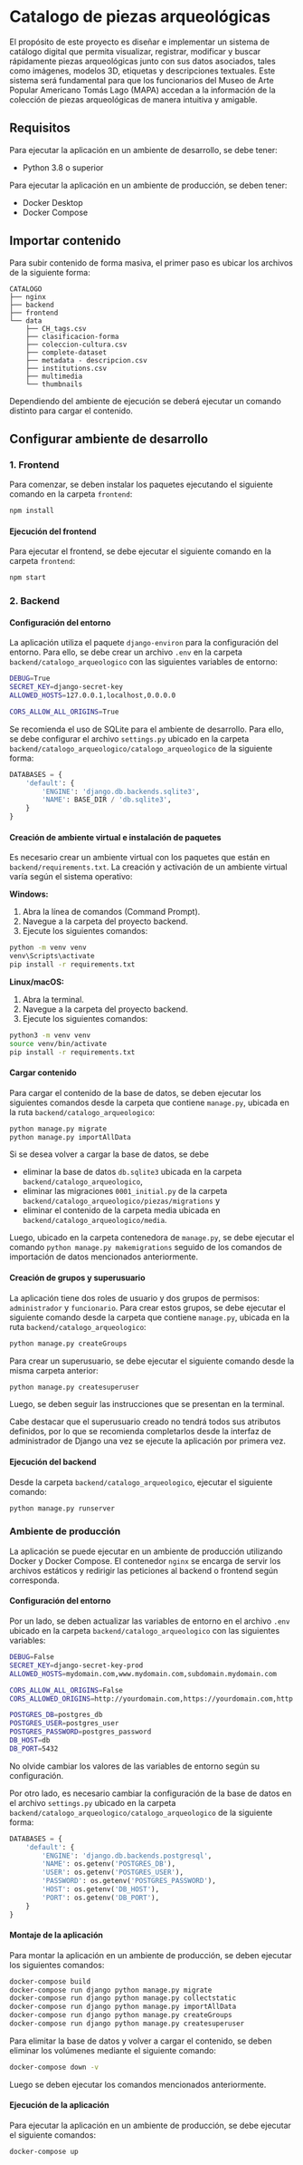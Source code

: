 # Catalogo de piezas arqueológicas
El propósito de este proyecto es diseñar e implementar un sistema de catálogo digital que permita visualizar, registrar, modificar y buscar rápidamente piezas arqueológicas junto con sus datos asociados, tales como imágenes, modelos 3D, etiquetas y descripciones textuales. Este sistema será fundamental para que los funcionarios del Museo de Arte Popular Americano Tomás Lago (MAPA) accedan a la información de la colección de piezas arqueológicas de manera intuitiva y amigable.

## Requisitos
Para ejecutar la aplicación en un ambiente de desarrollo, se debe tener:
* Python 3.8 o superior

Para ejecutar la aplicación en un ambiente de producción, se deben tener:
* Docker Desktop
* Docker Compose

## Importar contenido
Para subir contenido de forma masiva, el primer paso es ubicar los archivos de la siguiente forma:

```
CATALOGO
├── nginx
├── backend
├── frontend
└── data
    ├── CH_tags.csv
    ├── clasificacion-forma
    ├── coleccion-cultura.csv
    ├── complete-dataset
    ├── metadata - descripcion.csv
    ├── institutions.csv
    ├── multimedia
    └── thumbnails
```

Dependiendo del ambiente de ejecución se deberá ejecutar un comando distinto para cargar el contenido.

## Configurar ambiente de desarrollo
### 1. Frontend
Para comenzar, se deben instalar los paquetes ejecutando el siguiente comando en la carpeta `frontend`:

```bash
npm install
```

#### Ejecución del frontend
Para ejecutar el frontend, se debe ejecutar el siguiente comando en la carpeta `frontend`:

```bash
npm start
```
### 2. Backend
#### Configuración del entorno

La aplicación utiliza el paquete `django-environ` para la configuración del entorno. Para ello, se debe crear un archivo `.env` en la carpeta `backend/catalogo_arqueologico` con las siguientes variables de entorno:

```bash
DEBUG=True
SECRET_KEY=django-secret-key
ALLOWED_HOSTS=127.0.0.1,localhost,0.0.0.0

CORS_ALLOW_ALL_ORIGINS=True
```

Se recomienda el uso de SQLite para el ambiente de desarrollo. Para ello, se debe configurar el archivo `settings.py` ubicado en la carpeta `backend/catalogo_arqueologico/catalogo_arqueologico` de la siguiente forma:

```python
DATABASES = {
    'default': {
        'ENGINE': 'django.db.backends.sqlite3',
        'NAME': BASE_DIR / 'db.sqlite3',
    }
}
```

#### Creación de ambiente virtual e instalación de paquetes

Es necesario crear un ambiente virtual con los paquetes que están en `backend/requirements.txt`. La creación y activación de un ambiente virtual varía según el sistema operativo:

**Windows:**

1. Abra la línea de comandos (Command Prompt).
2. Navegue a la carpeta del proyecto backend.
3. Ejecute los siguientes comandos:

```bash
python -m venv venv
venv\Scripts\activate
pip install -r requirements.txt
```

**Linux/macOS:**
1. Abra la terminal.
2. Navegue a la carpeta del proyecto backend.
3. Ejecute los siguientes comandos:

```bash
python3 -m venv venv
source venv/bin/activate
pip install -r requirements.txt
```

#### Cargar contenido
Para cargar el contenido de la base de datos, se deben ejecutar los siguientes comandos desde la carpeta que contiene `manage.py`, ubicada en la ruta `backend/catalogo_arqueologico`:

```bash
python manage.py migrate
python manage.py importAllData
```

Si se desea volver a cargar la base de datos, se debe
* eliminar la base de datos `db.sqlite3` ubicada en la carpeta `backend/catalogo_arqueologico`,
* eliminar las migraciones `0001_initial.py` de la carpeta `backend/catalogo_arqueologico/piezas/migrations` y
* eliminar el contenido de la carpeta media ubicada en `backend/catalogo_arqueologico/media`. 

Luego, ubicado en la carpeta contenedora de `manage.py`, se debe ejecutar el comando `python manage.py makemigrations` seguido de los comandos de importación de datos mencionados anteriormente.

#### Creación de grupos y superusuario
La aplicación tiene dos roles de usuario y dos grupos de permisos: `administrador` y `funcionario`. Para crear estos grupos, se debe ejecutar el siguiente comando desde la carpeta que contiene `manage.py`, ubicada en la ruta `backend/catalogo_arqueologico`:

```bash
python manage.py createGroups
```

Para crear un superusuario, se debe ejecutar el siguiente comando desde la misma carpeta anterior:

```bash
python manage.py createsuperuser
```

Luego, se deben seguir las instrucciones que se presentan en la terminal.

Cabe destacar que el superusuario creado no tendrá todos sus atributos definidos, por lo que se recomienda completarlos desde la interfaz de administrador de Django una vez se ejecute la aplicación por primera vez.

#### Ejecución del backend
Desde la carpeta `backend/catalogo_arqueologico`, ejecutar el siguiente comando:

```bash
python manage.py runserver
```

### Ambiente de producción
La aplicación se puede ejecutar en un ambiente de producción utilizando Docker y Docker Compose. El contenedor `nginx` se encarga de servir los archivos estáticos y redirigir las peticiones al backend o frontend según corresponda.

#### Configuración del entorno
Por un lado, se deben actualizar las variables de entorno en el archivo `.env` ubicado en la carpeta `backend/catalogo_arqueologico` con las siguientes variables:

```bash
DEBUG=False
SECRET_KEY=django-secret-key-prod
ALLOWED_HOSTS=mydomain.com,www.mydomain.com,subdomain.mydomain.com

CORS_ALLOW_ALL_ORIGINS=False
CORS_ALLOWED_ORIGINS=http://yourdomain.com,https://yourdomain.com,http://subdomain.yourdomain.com

POSTGRES_DB=postgres_db
POSTGRES_USER=postgres_user
POSTGRES_PASSWORD=postgres_password
DB_HOST=db
DB_PORT=5432
```

No olvide cambiar los valores de las variables de entorno según su configuración.

Por otro lado, es necesario cambiar la configuración de la base de datos en el archivo `settings.py` ubicado en la carpeta `backend/catalogo_arqueologico/catalogo_arqueologico` de la siguiente forma:

```python
DATABASES = {
    'default': {
        'ENGINE': 'django.db.backends.postgresql',
        'NAME': os.getenv('POSTGRES_DB'),
        'USER': os.getenv('POSTGRES_USER'),
        'PASSWORD': os.getenv('POSTGRES_PASSWORD'),
        'HOST': os.getenv('DB_HOST'),
        'PORT': os.getenv('DB_PORT'),
    }
}
```

#### Montaje de la aplicación
Para montar la aplicación en un ambiente de producción, se deben ejecutar los siguientes comandos:

```bash
docker-compose build
docker-compose run django python manage.py migrate
docker-compose run django python manage.py collectstatic
docker-compose run django python manage.py importAllData
docker-compose run django python manage.py createGroups
docker-compose run django python manage.py createsuperuser
```

Para elimitar la base de datos y volver a cargar el contenido, se deben eliminar los volúmenes mediante el siguiente comando:

```bash
docker-compose down -v
```

Luego se deben ejecutar los comandos mencionados anteriormente.

#### Ejecución de la aplicación
Para ejecutar la aplicación en un ambiente de producción, se debe ejecutar el siguiente comandos:

```bash
docker-compose up
```



